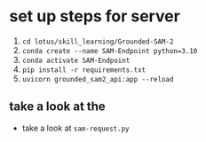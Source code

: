 # set up steps for server
1. `cd lotus/skill_learning/Grounded-SAM-2`
2. `conda create --name SAM-Endpoint python=3.10`
3. `conda activate SAM-Endpoint`
4. `pip install -r requirements.txt`
5. `uvicorn grounded_sam2_api:app --reload`


## take a look at the 
- take a look at `sam-request.py`